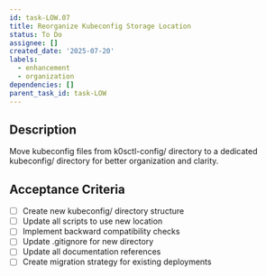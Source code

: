 ```yaml
---
id: task-LOW.07
title: Reorganize Kubeconfig Storage Location
status: To Do
assignee: []
created_date: '2025-07-20'
labels:
  - enhancement
  - organization
dependencies: []
parent_task_id: task-LOW
---
```


## Description

Move kubeconfig files from k0sctl-config/ directory to a dedicated kubeconfig/ directory for better organization and clarity.

## Acceptance Criteria

- [ ] Create new kubeconfig/ directory structure
- [ ] Update all scripts to use new location
- [ ] Implement backward compatibility checks
- [ ] Update .gitignore for new directory
- [ ] Update all documentation references
- [ ] Create migration strategy for existing deployments
